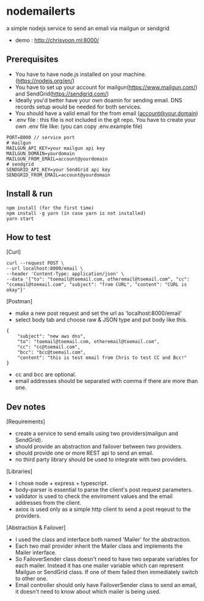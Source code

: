 # nodemailerts
a simple nodejs service to send an email via mailgun or sendgrid

* demo : http://chrisyoon.ml:8000/

## Prerequisites
- You have to have node.js installed on your machine. (https://nodejs.org/en/)
- You have to set up your account for mailgun(https://www.mailgun.com/) and SendGrid(https://sendgrid.com/)
- Ideally you'd better have your own doamin for sending email. DNS records setup would be needed for both services.
- You should have a valid email for the from email (account@your.domain)
- .env file : this file is not included in the git repo. You have to create your own .env file like:
(you can copy .env.example file)
```
PORT=8000 // service port
# mailgun
MAILGUN_API_KEY=your mailgun api key
MAILGUN_DOMAIN=yourdomain
MAILGUN_FROM_EMAIL=account@yourdomain
# sendgrid
SENDGRID_API_KEY=your SendGrid api key
SENDGRID_FROM_EMAIL=account@yourdomain
```


## Install & run

```
npm install (for the first time)
npm install -g yarn (in case yarn is not installed)
yarn start
```
## How to test
[Curl]
```
curl --request POST \
--url localhost:8000/email \
--header 'Content-Type: application/json' \
--data '{"to": "toemail@toemail.com, otheremail@toemail.com", "cc": "ccemail@toemail.com", "subject": "from CURL", "content": "CURL is okay"}'
```

[Postman]
- make a new post request and set the url as 'localhost:8000/email'
- select body tab and choose raw & JSON type and put body like this.
```
{
    "subject": "new aws dns",
    "to": "toemail@toemail.com, otheremail@toemail.com",
    "cc": "cc@toemail.com",
    "bcc": "bcc@toemail.com",
    "content": "this is test email from Chris to test CC and Bcc!"
}
```
* cc and bcc are optional.
* email addresses should be separated with comma if there are more than one.

## Dev notes
[Requirements]
 - create a service to send emails using two providers(mailgun and SendGrid).
 - should provide an abstraction and failover between two providers.
 - should provide one or more REST api to send an email.
 - no third party library should be used to integrate with two providers.
 
[Libraries]
 - I chose node + express + typescript.
 - body-parser is essential to parse the client's post request parameters.
 - validator is used to check the enviroment values and the email addresses from the client.
 - axios is used only as a simple http client to send a post reqeust to the providers.

[Abstraction & Failover]
 - I used the class and interface both named 'Mailer' for the abstraction. 
 - Each two mail provider inherit the Mailer class and implements the Mailer interface.
 - So FailoverSender class doesn't need to have two separate variables for each mailer. Instead it has one mailer variable which can represent Mailgun or SendGrid class. If one of them failed then immediately switch to other one.
 - Email controller should only have FailoverSender class to send an email, it doesn't need to know about which mailer is being used.
 
